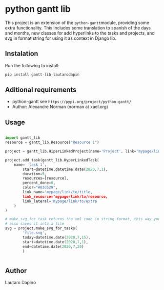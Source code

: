 # python gantt lib

This project is an extension of the `python-gantt`module, providing some extra functionality.
This includes some translation to spanish of the days and months, new classes for add hyperlinks to the tasks and projects, and svg in format string for using it as context in Django lib.

## Instalation

Run the following to install:

```python
pip install gantt-lib-lautarodapin
```

## Aditional requirements

* python-gantt see `https://pypi.org/project/python-gantt/`
* Author: Alexandre Norman (norman at xael.org)
 

## Usage
```python

import gantt_lib
resource = gantt_lib.Resource("Resource 1")

project = gantt_lib.HiperLinkedProject(name='Project', link='mypage/link/to/project')

project.add_task(gantt_lib.HyperLinkedTask(
    name= 'task 1',
        start=datetime.datetime.date(2020,7,1),
        duration=5,
        resources=[resource],
        percent_done=0,
        color="#03d529",
        link_name='mypage/link/to/title,
        link_resource='mypage/link/to/resource,
        link_lateral='mypage/link/to/extra
    )
)

# make_svg_for_task returns the xml code in string format, this way you can use it as context in django or flask
# also saves it into a file
svg = project.make_svg_for_tasks(
        'file.svg', 
        today=datetime.date(2020,7,15), 
        start=datetime.date(2020,7,1), 
        end=datetime.date(2020,7,20)
        )



```

## Author

Lautaro Dapino

